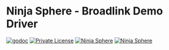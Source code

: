 Ninja Sphere - Broadlink Demo Driver
====================

[![godoc](http://img.shields.io/badge/godoc-Reference-blue.svg)](https://godoc.org/github.com/ninjasphere/driver-broadlink-demo)
[![Private License](https://img.shields.io/badge/license-Private-yellow.svg)](LICENSE)
[![Ninja Sphere](https://img.shields.io/badge/built%20by-ninja%20blocks-lightgrey.svg)](http://ninjablocks.com)
[![Ninja Sphere](https://img.shields.io/badge/works%20with-ninja%20sphere-8f72e3.svg)](http://ninjablocks.com)
